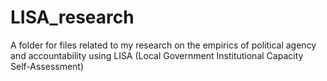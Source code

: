 # LISA_research
A folder for files related to my research on the empirics of political agency and accountability using LISA (Local Government Institutional Capacity Self-Assessment)
